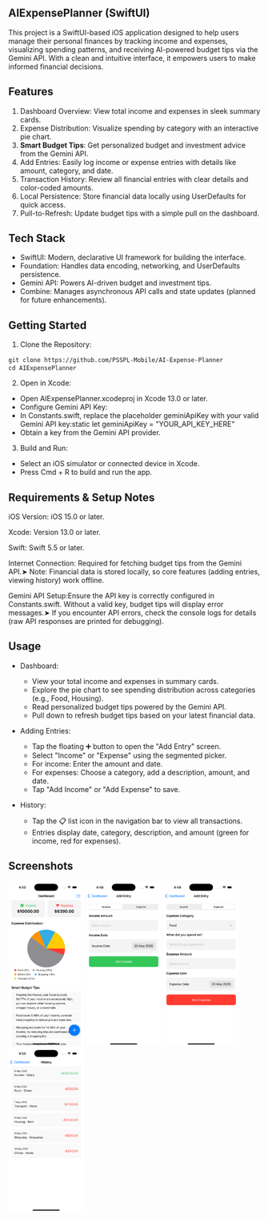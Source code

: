 AIExpensePlanner (SwiftUI)
--------------------------

This project is a SwiftUI-based iOS application designed to help users manage their personal finances by tracking income and expenses, visualizing spending patterns, and receiving AI-powered budget tips via the Gemini API. With a clean and intuitive interface, it empowers users to make informed financial decisions.

Features
--------

1. Dashboard Overview: View total income and expenses in sleek summary cards.
2. Expense Distribution: Visualize spending by category with an interactive pie chart.
3. **Smart Budget Tips**: Get personalized budget and investment advice from the Gemini API.
4. Add Entries: Easily log income or expense entries with details like amount, category, and date.
5. Transaction History: Review all financial entries with clear details and color-coded amounts.
6. Local Persistence: Store financial data locally using UserDefaults for quick access.
7. Pull-to-Refresh: Update budget tips with a simple pull on the dashboard.


Tech Stack
----------

- SwiftUI: Modern, declarative UI framework for building the interface.
- Foundation: Handles data encoding, networking, and UserDefaults persistence.
- Gemini API: Powers AI-driven budget and investment tips.
- Combine: Manages asynchronous API calls and state updates (planned for future enhancements).


Getting Started
----------------

1. Clone the Repository:
```
git clone https://github.com/PSSPL-Mobile/AI-Expense-Planner
cd AIExpensePlanner
```

2. Open in Xcode:
- Open AIExpensePlanner.xcodeproj in Xcode 13.0 or later.
- Configure Gemini API Key:
- In Constants.swift, replace the placeholder geminiApiKey with your valid Gemini API key:static let geminiApiKey = "YOUR_API_KEY_HERE"
- Obtain a key from the Gemini API provider.

3. Build and Run:
- Select an iOS simulator or connected device in Xcode.
- Press Cmd + R to build and run the app.

Requirements & Setup Notes
--------------------------

iOS Version: iOS 15.0 or later.

Xcode: Version 13.0 or later.

Swift: Swift 5.5 or later.

Internet Connection: Required for fetching budget tips from the Gemini API.➤ Note: Financial data is stored locally, so core features (adding entries, viewing history) work offline.

Gemini API Setup:Ensure the API key is correctly configured in Constants.swift. Without a valid key, budget tips will display error messages.➤ If you encounter API errors, check the console logs for details (raw API responses are printed for debugging).

Usage
-----

- Dashboard:
  - View your total income and expenses in summary cards.
  - Explore the pie chart to see spending distribution across categories (e.g., Food, Housing).
  - Read personalized budget tips powered by the Gemini API.
  - Pull down to refresh budget tips based on your latest financial data.

- Adding Entries:
  - Tap the floating ➕ button to open the "Add Entry" screen.
  - Select "Income" or "Expense" using the segmented picker.
  - For income: Enter the amount and date.
  - For expenses: Choose a category, add a description, amount, and date.
  - Tap "Add Income" or "Add Expense" to save.

- History:
  - Tap the 📋 list icon in the navigation bar to view all transactions.
  - Entries display date, category, description, and amount (green for income, red for expenses).

Screenshots
------------
<p align="left">
  <img src="AIExpensePlanner/ScreenShots/dashboard.png" width="30%" />
  <img src="AIExpensePlanner/ScreenShots/addIncome.png" width="30%" />
  <img src="AIExpensePlanner/ScreenShots/addExpanse.png" width="30%" />
  <img src="AIExpensePlanner/ScreenShots/history.png" width="30%" />
</p>
